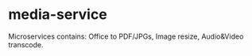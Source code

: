 # media-service
Microservices contains: Office to PDF/JPGs, Image resize, Audio&amp;Video transcode.
